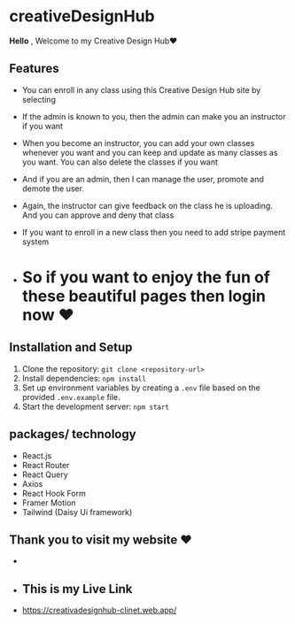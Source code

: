 # creativeDesignHub

**Hello** , Welcome to my Creative Design Hub❤️

## Features
- You can enroll in any class using this Creative Design Hub site by selecting
- If the admin is known to you, then the admin can make you an instructor if you want
- When you become an instructor, you can add your own classes whenever you want and you can keep and update as many classes as you want. You can also delete the classes if you want
- And if you are an admin, then I can manage the user, promote and demote the user.
- Again, the instructor can give feedback on the class he is uploading. And you can approve and deny that class
- If you want to enroll in a new class then you need to add stripe payment system

- # So if you want to enjoy the fun of these beautiful pages then login now ❤️
## Installation and Setup

1. Clone the repository: `git clone <repository-url>`
2. Install dependencies: `npm install`
3. Set up environment variables by creating a `.env` file based on the provided `.env.example` file.
4. Start the development server: `npm start`

## packages/ technology

- React.js
- React Router
- React Query
- Axios
- React Hook Form
- Framer Motion
- Tailwind (Daisy Ui framework)
## Thank you to visit my website ❤️
- 
- ## This is my Live Link
- https://creativadesignhub-clinet.web.app/